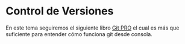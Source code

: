 # Control de Versiones

En este tema seguiremos el siguiente libro [Git PRO](https://git-scm.com/book/es/v2) el cual es más que suficiente para entender cómo funciona git desde consola.

